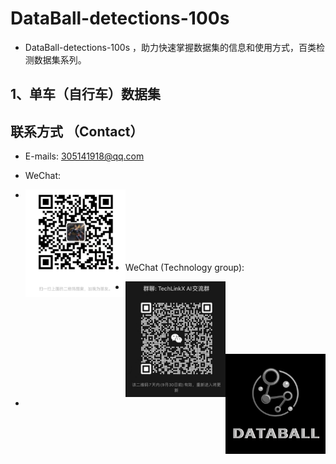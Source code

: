 # DataBall-detections-100s

* DataBall-detections-100s ，助力快速掌握数据集的信息和使用方式，百类检测数据集系列。


## 1、单车（自行车）数据集



## 联系方式 （Contact）  
* E-mails: 305141918@qq.com   

* WeChat:

* <img src="./doc/wx.png"  align = "left"  width="160" /><br><br><br><br><br><br>

* WeChat (Technology group):

* <img src="./doc/v1.png"  align = "left"  width="160" /><br><br><br><br><br><br>

* <img src="./doc/logo.png"  align = "center"  width="160" /><br>
